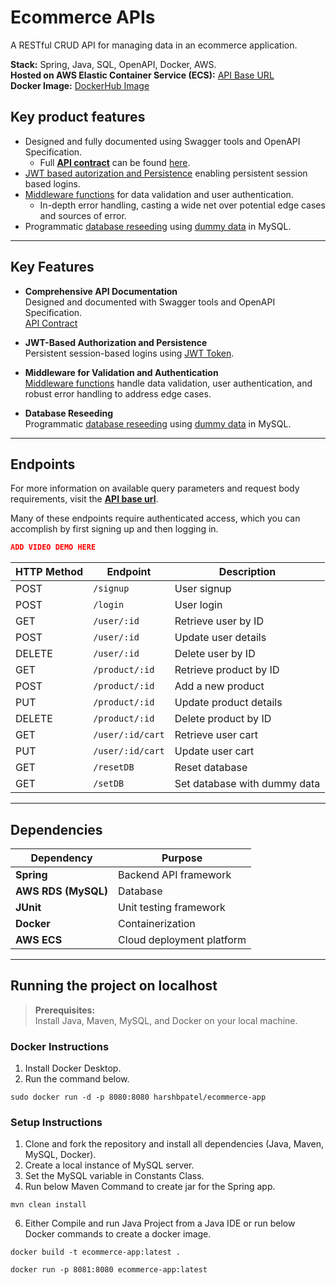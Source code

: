 # Ecommerce APIs

A RESTful CRUD API for managing data in an ecommerce application.

**Stack:** Spring, Java, SQL, OpenAPI, Docker, AWS.  
**Hosted on AWS Elastic Container Service (ECS):** [API Base URL](http://98.81.75.203:8081/)  
**Docker Image:** [DockerHub Image](https://hub.docker.com/r/harshbpatel/ecommerce-app)


## Key product features
- Designed and fully documented using Swagger tools and OpenAPI Specification. 
  - Full **[API contract](./resources/openapi.json)** can be found [here](./resources/openapi.json).
- [JWT based autorization and Persistence](./src/main/java/harsh/projects/ecommerce/service/JwtUtil.java) enabling persistent session based logins.
- [Middleware functions](./src/main/java/harsh/projects/ecommerce/service/) for data validation and user authentication.
  - In-depth error handling, casting a wide net over potential edge cases and sources of error.
- Programmatic [database reseeding](./src/main/java/harsh/projects/ecommerce/controller/ResetController.java) using [dummy data](./resources/CreateSampelTables.sql) in MySQL.


---

## Key Features

- **Comprehensive API Documentation**  
  Designed and documented with Swagger tools and OpenAPI Specification.  
  [API Contract](./resources/openapi.json)

- **JWT-Based Authorization and Persistence**  
  Persistent session-based logins using [JWT Token](./src/main/java/harsh/projects/ecommerce/service/JwtUtil.java).

- **Middleware for Validation and Authentication**  
  [Middleware functions](./src/main/java/harsh/projects/ecommerce/service/) handle data validation, user authentication, and robust error handling to address edge cases.

- **Database Reseeding**  
  Programmatic [database reseeding](./src/main/java/harsh/projects/ecommerce/controller/ResetController.java) using [dummy data](./resources/CreateSampelTables.sql) in MySQL.

---

## Endpoints
For more information on available query parameters and request body requirements, visit the **[API base url](http://98.81.75.203:8081/)**.

Many of these endpoints require authenticated access, which you can accomplish by first signing up and then logging in.

```json
ADD VIDEO DEMO HERE
```

| HTTP Method | Endpoint                | Description                  |
|-------------|-------------------------|------------------------------|
| POST        | `/signup`               | User signup                  |
| POST        | `/login`                | User login                   |
| GET         | `/user/:id`             | Retrieve user by ID          |
| POST        | `/user/:id`             | Update user details          |
| DELETE      | `/user/:id`             | Delete user by ID            |
| GET         | `/product/:id`          | Retrieve product by ID       |
| POST        | `/product/:id`          | Add a new product            |
| PUT         | `/product/:id`          | Update product details       |
| DELETE      | `/product/:id`          | Delete product by ID         |
| GET         | `/user/:id/cart`        | Retrieve user cart           |
| PUT         | `/user/:id/cart`        | Update user cart             |
| GET         | `/resetDB`              | Reset database               |
| GET         | `/setDB`                | Set database with dummy data |

---
## Dependencies

| Dependency      | Purpose                       |
|------------------|-------------------------------|
| **Spring**       | Backend API framework         |
| **AWS RDS (MySQL)** | Database                    |
| **JUnit**        | Unit testing framework        |
| **Docker**       | Containerization             |
| **AWS ECS**      | Cloud deployment platform    |

---
## Running the project on localhost
> **Prerequisites:**  
> Install Java, Maven, MySQL, and Docker on your local machine.


### Docker Instructions
1) Install Docker Desktop. 
2) Run the command below. 
```
sudo docker run -d -p 8080:8080 harshbpatel/ecommerce-app
```

### Setup Instructions
1) Clone and fork the repository and install all dependencies (Java, Maven, MySQL, Docker).
2) Create a local instance of MySQL server.
3) Set the MySQL variable in Constants Class.
4) Run below Maven Command to create jar for the Spring app.
```
mvn clean install
```
6) Either Compile and run Java Project from a Java IDE or run below Docker commands to create a docker image.
```
docker build -t ecommerce-app:latest .

docker run -p 8081:8080 ecommerce-app:latest
```

